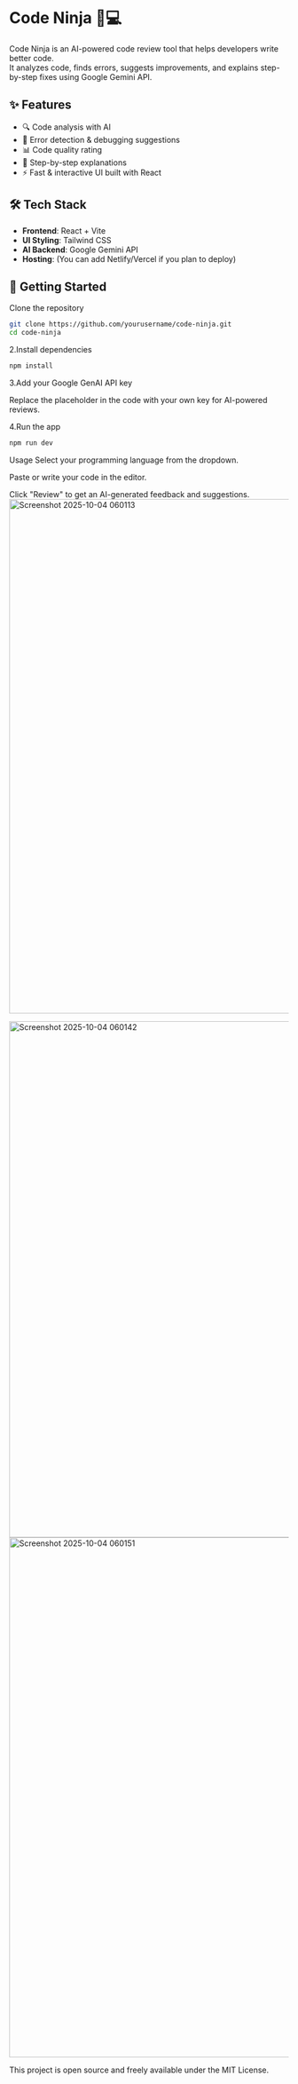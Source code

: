 # Code Ninja 🥷💻

Code Ninja is an AI-powered code review tool that helps developers write better code.  
It analyzes code, finds errors, suggests improvements, and explains step-by-step fixes using Google Gemini API.  

## ✨ Features
- 🔍 Code analysis with AI  
- 🐞 Error detection & debugging suggestions  
- 📊 Code quality rating  
- 📝 Step-by-step explanations  
- ⚡ Fast & interactive UI built with React  

## 🛠 Tech Stack
- **Frontend**: React + Vite  
- **UI Styling**: Tailwind CSS  
- **AI Backend**: Google Gemini API  
- **Hosting**: (You can add Netlify/Vercel if you plan to deploy)  

## 🚀 Getting Started

Clone the repository
```bash
git clone https://github.com/yourusername/code-ninja.git
cd code-ninja
```
2.Install dependencies
```bash
npm install
```
3.Add your Google GenAI API key

Replace the placeholder in the code with your own key for AI-powered reviews.

4.Run the app
```bash
npm run dev
```
Usage
Select your programming language from the dropdown.

Paste or write your code in the editor.

Click "Review" to get an AI-generated feedback and suggestions.
<img width="1918" height="927" alt="Screenshot 2025-10-04 060113" src="https://github.com/user-attachments/assets/4616ebed-3817-4fbc-9abc-4b47b26ca68d" />

<img width="1919" height="930" alt="Screenshot 2025-10-04 060142" src="https://github.com/user-attachments/assets/5a7537df-290f-472b-8fbc-b72796072b4d" />

<img width="1917" height="937" alt="Screenshot 2025-10-04 060151" src="https://github.com/user-attachments/assets/8a4bbdec-2726-4937-9177-6ba58720419b" />

This project is open source and freely available under the MIT License.





